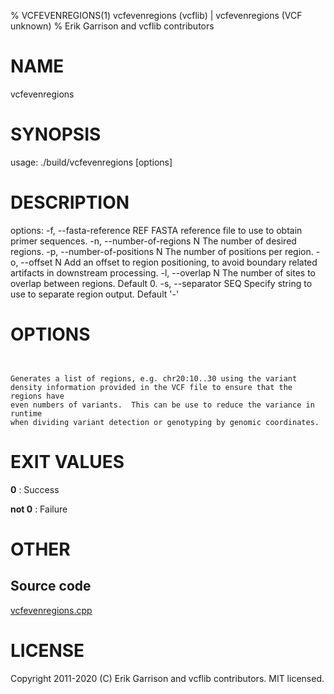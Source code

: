 % VCFEVENREGIONS(1) vcfevenregions (vcflib) | vcfevenregions (VCF unknown)
% Erik Garrison and vcflib contributors

# NAME

vcfevenregions

# SYNOPSIS

usage: ./build/vcfevenregions [options] <vcf file>

# DESCRIPTION

options: -f, --fasta-reference REF FASTA reference file to use to obtain primer sequences. -n, --number-of-regions N The number of desired regions. -p, --number-of-positions N The number of positions per region. -o, --offset N Add an offset to region positioning, to avoid boundary related artifacts in downstream processing. -l, --overlap N The number of sites to overlap between regions. Default 0. -s, --separator SEQ Specify string to use to separate region output. Default '-'



# OPTIONS

```


Generates a list of regions, e.g. chr20:10..30 using the variant
density information provided in the VCF file to ensure that the regions have
even numbers of variants.  This can be use to reduce the variance in runtime
when dividing variant detection or genotyping by genomic coordinates.

```





# EXIT VALUES

**0**
: Success

**not 0**
: Failure

# OTHER

## Source code

[vcfevenregions.cpp](https://github.com/vcflib/vcflib/blob/master/src/vcfevenregions.cpp)

# LICENSE

Copyright 2011-2020 (C) Erik Garrison and vcflib contributors. MIT licensed.

<!--
  Created with ./scripts/bin2md.rb scripts/bin2md-template.erb
-->
